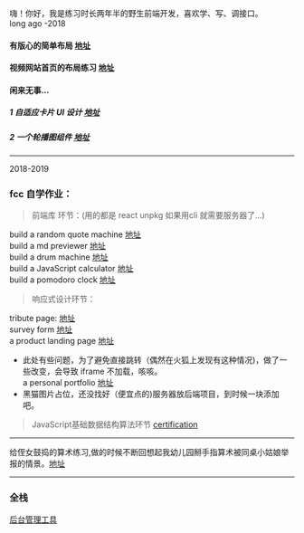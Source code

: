  嗨！你好，我是练习时长两年半的野生前端开发，喜欢学、写、调接口。<br/>
 long ago -2018 
#### 有版心的简单布局 [地址](https://liulaoliu.github.io/layout/jd)<br/>

#### 视频网站首页的布局练习 [地址](https://liulaoliu.github.io/layout/bilibili/)<br>

#### 闲来无事...<br/>

##### 1 自适应卡片 UI 设计 [地址](https://liulaoliu.github.io/layout/Bilibili_demonstration/responsive%20card/)<br/>

##### 2 一个轮播图组件 [地址](https://liulaoliu.github.io/layout/carousel%20component/)<br/>

---
2018-2019
### fcc 自学作业：

>前端库 环节：(用的都是 react unpkg 如果用cli 就需要服务器了...)<br/>

build a random quote machine [地址](http://liulaoliu.github.io/fcc_demo/random-quote-machine)<br/>
build a md previewer [地址](https://liulaoliu.github.io/fcc_demo/markdown-previewer)<br/>
build a drum machine [地址](https://liulaoliu.github.io/fcc_demo/drum-machine)<br/>
build a JavaScript calculator [地址](https://liulaoliu.github.io/fcc_demo/JavaScript-calculator)<br/>
build a pomodoro clock [地址](https://liulaoliu.github.io/fcc_demo/pomdoro-clock/)<br/>
>响应式设计环节：<br/>

tribute page: [地址](https://liulaoliu.github.io/fcc_demo/darth-vader-tribute/)<br/>
survey form [地址](https://liulaoliu.github.io/fcc_demo/survey-form)<br/>
a product landing page [地址](https://liulaoliu.github.io/fcc_demo/Product-Landing-Page) <br/>

- 此处有些问题，为了避免直接跳转（偶然在火狐上发现有这种情况)，做了一些改变，会导致 iframe 不加载，咳咳。<br/>
  a personal portfolio [地址](https://liulaoliu.github.io/fcc_demo/portfolio)<br/>
- 黑猫图片占位，还没找好（便宜点的)服务器放后端项目，到时候一块添加吧。

> JavaScript基础数据结构算法环节
[certification](https://www.freecodecamp.org/certification/fcc24fbe4c8-db95-4ece-8376-f1a7b0ec87ef/javascript-algorithms-and-data-structures)
***
给侄女鼓捣的算术练习,做的时候不断回想起我幼儿园掰手指算术被同桌小姑娘举报的情景。[地址](https://liulaoliu.github.io/fcc_demo/calculation-excercise)
*** 
### 全栈
[后台管理工具](https://github.com/liulaoliu/element-admin)

